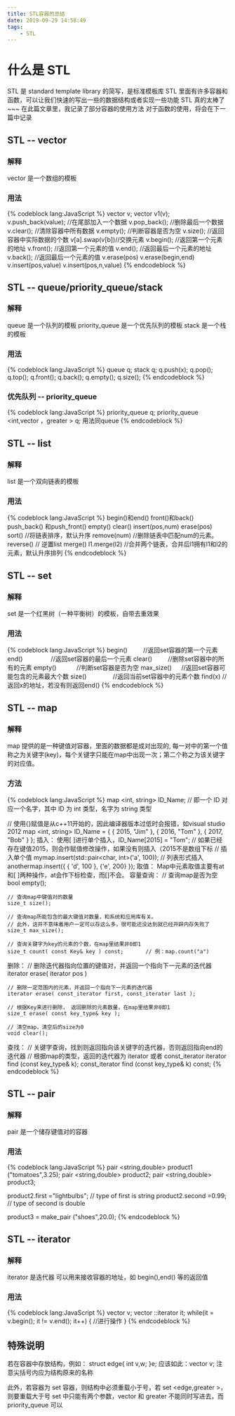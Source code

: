 ```yaml
---
title: STL容器的总结
date: 2019-09-29 14:58:49
tags:
    - STL
---
```


# 什么是 STL

STL 是 standard template library 的简写，是标准模板库
STL 里面有许多容器和函数，可以让我们快速的写出一些的数据结构或者实现一些功能
STL 真的太棒了~~~
在此篇文章里，我记录了部分容器的使用方法
对于函数的使用，将会在下一篇中记录

<!--more-->
## STL -- vector

### 解释

vector 是一个数组的模板

### 用法

{% codeblock lang:JavaScript %}
vector <int> v;
vector <int> v1(v);
v.push_back(value); //在尾部加入一个数据
v.pop_back();  //删除最后一个数据
v.clear();     //清除容器中所有数据
v.empty();     //判断容器是否为空
v.size();      //返回容器中实际数据的个数
v[a].swap(v[b])//交换元素
v.begin();     //返回第一个元素的地址
v.front();     //返回第一个元素的值
v.end();       //返回最后一个元素的地址
v.back();      //返回最后一个元素的值
v.erase(pos)  v.erase(begin,end)
v.insert(pos,value)
v.insert(pos,n,value)
{% endcodeblock %}

## STL -- queue/priority_queue/stack

### 解释

queue 是一个队列的模板
priority_queue 是一个优先队列的模板
stack 是一个栈的模板

### 用法

{% codeblock lang:JavaScript %}
queue <int> q;  stack <int> q;
q.push(x);
q.pop();
q.top();
q.front();
q.back();
q.empty();
q.size();
{% endcodeblock %}

### 优先队列 -- priority_queue

{% codeblock lang:JavaScript %}
priority_queue <int> q;
priority_queue <int,vector <int>，greater <int>> q;
用法同queue
{% endcodeblock %}

## STL -- list

### 解释

list 是一个双向链表的模板

### 用法

{% codeblock lang:JavaScript %}
 begin()和end()
 front()和back()
 push_back() 和push_front()
 empty()
 clear()
 insert(pos,num)
 erase(pos)
 sort()                  //将链表排序，默认升序
 remove(num)             //删除链表中匹配num的元素。
 reverse()               // 逆置list
 merge()   l1.merge(l2)  //合并两个链表，合并后l1拥有l1和l2的元素，默认升序排列
{% endcodeblock %}

## STL -- set

### 解释

set 是一个红黑树（一种平衡树）的模板，自带去重效果

### 用法

{% codeblock lang:JavaScript %}
begin()     　　 //返回set容器的第一个元素
end() 　　　　 //返回set容器的最后一个元素
clear()   　　     //删除set容器中的所有的元素
empty() 　　　//判断set容器是否为空
max_size() 　 //返回set容器可能包含的元素最大个数
size() 　　　　//返回当前set容器中的元素个数
find(x)        //返回x的地址，若没有则返回end()
{% endcodeblock %}

## STL -- map

### 解释

map 提供的是一种键值对容器，里面的数据都是成对出现的, 每一对中的第一个值称之为关键字(key)，每个关键字只能在map中出现一次；第二个称之为该关键字的对应值。

### 方法

{% codeblock lang:JavaScript %}
map <int, string> ID_Name;  // 即一个 ID 对应一个名字，其中 ID 为 int 类型，名字为 string 类型

// 使用{}赋值是从c++11开始的，因此编译器版本过低时会报错，如visual studio 2012
map <int, string> ID_Name = {
                { 2015, "Jim" },
                { 2016, "Tom" },
                { 2017, "Bob" } };
插入：
    使用[ ]进行单个插入，ID_Name[2015] = "Tom";  // 如果已经存在键值2015，则会作赋值修改操作，如果没有则插入（2015不是数组下标
    // 插入单个值
    mymap.insert(std::pair<char, int>('a', 100));
    // 列表形式插入
    anothermap.insert({ { 'd', 100 }, {'e', 200} });
取值：
    Map中元素取值主要有at和[ ]两种操作，at会作下标检查，而[]不会。
容量查询：
    // 查询map是否为空
    bool empty();

    // 查询map中键值对的数量
    size_t size();

    // 查询map所能包含的最大键值对数量，和系统和应用库有关。
    // 此外，这并不意味着用户一定可以存这么多，很可能还没达到就已经开辟内存失败了
    size_t max_size();

    // 查询关键字为key的元素的个数，在map里结果非0即1
    size_t count( const Key& key ) const;       // 例：map.count("a")
删除：
    // 删除迭代器指向位置的键值对，并返回一个指向下一元素的迭代器
    iterator erase( iterator pos )

    // 删除一定范围内的元素，并返回一个指向下一元素的迭代器
    iterator erase( const_iterator first, const_iterator last );

    // 根据Key来进行删除， 返回删除的元素数量，在map里结果非0即1
    size_t erase( const key_type& key );

    // 清空map，清空后的size为0
    void clear();
查找：
    // 关键字查询，找到则返回指向该关键字的迭代器，否则返回指向end的迭代器
    // 根据map的类型，返回的迭代器为 iterator 或者 const_iterator
    iterator find (const key_type& k);
    const_iterator find (const key_type& k) const;
{% endcodeblock %}

## STL -- pair

### 解释

pair 是一个储存键值对的容器

### 用法

{% codeblock lang:JavaScript %}
pair <string,double> product1 ("tomatoes",3.25);
pair <string,double> product2;
pair <string,double> product3;
 
product2.first ="lightbulbs"; // type of first is string
product2.second =0.99; // type of second is double
 
product3 = make_pair ("shoes",20.0);
{% endcodeblock %}

## STL -- iterator

### 解释

iterator 是迭代器    可以用来接收容器的地址，如 begin(),end() 等的返回值

### 用法

{% codeblock lang:JavaScript %}
vector <int> v;
vector <int>::iterator it;
while(it = v.begin(); it != v.end(); it++)
{
    //进行操作
}
{% endcodeblock %}

## 特殊说明

若在容器中存放结构，例如：
struct edge{
    int v,w;
}e;
应该如此：vector <edge> v;   注意尖括号内应为结构原来的名称

此外，若容器为 set 容器，则结构中必须重载小于号，若 set <edge,greater <int> >，则要重载大于号
set 中只能有两个参数，vector <int>和 greater <int> 不能同时写进去，而 priority_queue 可以